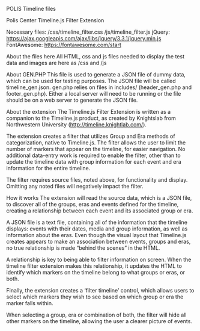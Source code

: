 POLIS Timeline files

Polis Center
Timeline.js Filter Extension

Necessary files:
/css/timeline_filter.css
/js/timeline_filter.js
jQuery: 
https://ajax.googleapis.com/ajax/libs/jquery/3.3.1/jquery.min.js
FontAwesome: 
https://fontawesome.com/start

About the files here
All HTML, css and js files needed to display the test data and images are here as /css and /js

About GEN.PHP
This file is used to generate a JSON file of dummy data, which can be used for testing purposes. The JSON file will be called timeline_gen.json. gen.php relies on files in includes/ (header_gen.php and footer_gen.php). Either a local server will need to be running or the file should be on a web server to generate the JSON file.


About the extension
The Timeline.js Filter Extension is written as a companion to the Timeline.js product, as created 
by Knightslab from Northwestern University (http://timeline.knightlab.com/). 

The extension creates a filter that utilizes Group and Era methods of categorization, native to 
Timeline.js. The filter allows the user to limit the number of markers that appear on the timeline, for easier navigation. 
No additional data-entry work is required to enable the filter, other than to update the timeline data with group information for each event and era information for the entire timeline.

The filter requires source files, noted above, for functionality and display. Omitting any noted files will negatively impact the filter.

How it works
The extension will read the source data, which is a JSON file, to discover all of the 
groups, eras and events defined for the timeline, creating a relationship between each event 
and its associated group or era.

A JSON file is a text file, containing all of the information that the timeline displays: events with 
their dates, media and group information, as well as information about the eras.
Even though the visual layout that Timeline.js creates appears to make 
an association between events, groups and eras, no true relationship is made “behind the scenes” in the HTML. 

A relationship is key to being able to filter information on screen. When the 
timeline filter extension makes this relationship, it updates the HTML to identify which markers on the 
timeline belong to what groups or eras, or both.

Finally, the extension creates a ‘filter timeline’ control, which allows users to select which 
markers they wish to see based on which group or era the marker falls within.

When selecting a group, era or combination of both, the filter will hide all other markers on the timeline, allowing 
the user a clearer picture of events.



